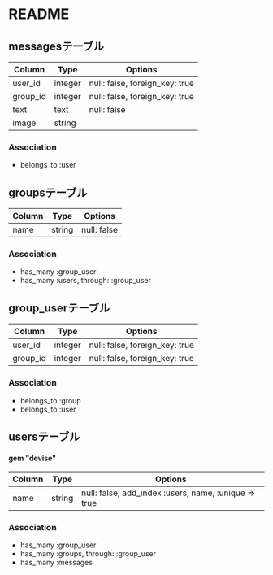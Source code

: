 # README

## messagesテーブル

|Column|Type|Options|
|------|----|-------|
|user_id|integer|null: false, foreign_key: true|
|group_id|integer|null: false, foreign_key: true|
|text|text|null: false|
|image|string||

### Association
- belongs_to :user


## groupsテーブル

|Column|Type|Options|
|------|----|-------|
|name|string|null: false|

### Association
- has_many :group_user
- has_many :users, through: :group_user


## group_userテーブル

|Column|Type|Options|
|------|----|-------|
|user_id|integer|null: false, foreign_key: true|
|group_id|integer|null: false, foreign_key: true|

### Association
- belongs_to :group
- belongs_to :user


## usersテーブル
#### gem "devise"

|Column|Type|Options|
|------|----|-------|
|name|string|null: false, add_index :users, name, :unique => true|

### Association
- has_many :group_user
- has_many :groups, through: :group_user
- has_many :messages
